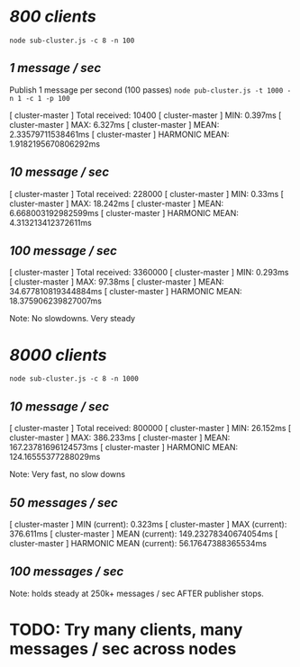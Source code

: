 # *800 clients*
`node sub-cluster.js -c 8 -n 100`

## _1 message / sec_
Publish 1 message per second (100 passes)
`node pub-cluster.js -t 1000 -n 1 -c 1 -p 100`

[  cluster-master  ] 	Total received: 10400
[  cluster-master  ] 		 MIN: 0.397ms
[  cluster-master  ] 		 MAX: 6.327ms
[  cluster-master  ] 		 MEAN: 2.33579711538461ms
[  cluster-master  ] 		 HARMONIC MEAN: 1.9182195670806292ms


## _10 message / sec_
[  cluster-master  ] 	Total received: 228000
[  cluster-master  ] 		 MIN: 0.33ms
[  cluster-master  ] 		 MAX: 18.242ms
[  cluster-master  ] 		 MEAN: 6.668003192982599ms
[  cluster-master  ] 		 HARMONIC MEAN: 4.313213412372611ms

## _100 message / sec_
[  cluster-master  ] 	Total received: 3360000
[  cluster-master  ] 		 MIN: 0.293ms
[  cluster-master  ] 		 MAX: 97.38ms
[  cluster-master  ] 		 MEAN: 34.677810819344884ms
[  cluster-master  ] 		 HARMONIC MEAN: 18.375906239827007ms

Note: No slowdowns. Very steady

# *8000 clients*
`node sub-cluster.js -c 8 -n 1000`

## _10 message / sec_
[  cluster-master  ] 	Total received: 800000
[  cluster-master  ] 		 MIN: 26.152ms
[  cluster-master  ] 		 MAX: 386.233ms
[  cluster-master  ] 		 MEAN: 167.23781696124573ms
[  cluster-master  ] 		 HARMONIC MEAN: 124.16555377288029ms

Note: Very fast, no slow downs

## _50 messages / sec_
[  cluster-master  ] 		 MIN (current): 0.323ms
[  cluster-master  ] 		 MAX (current): 376.611ms
[  cluster-master  ] 		 MEAN (current): 149.23278340674054ms
[  cluster-master  ] 		 HARMONIC MEAN (current): 56.17647388365534ms

## _100 messages / sec_
Note: holds steady at 250k+ messages / sec AFTER publisher stops. 


# TODO: Try many clients, many messages / sec across nodes
